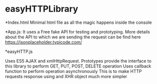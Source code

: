 # easyHTTPLibrary

*Index.html
Minimal html file as all the magic happens inside the console

*App.js:
It uses a Free fake API for testing and prototyping.
More details about the API to which we are sending the request can be find here
 https://jsonplaceholder.typicode.com/

*easyHTTP.js

Uses ES5 AJAX and xmlHttpRequest.
Prototypes provide the interface to this library to perform GET, PUT, POST, DELETE operation
Uses callback function to perform operation asynchronously
This is to make HTTP requests response using and XHR object much more simpler
